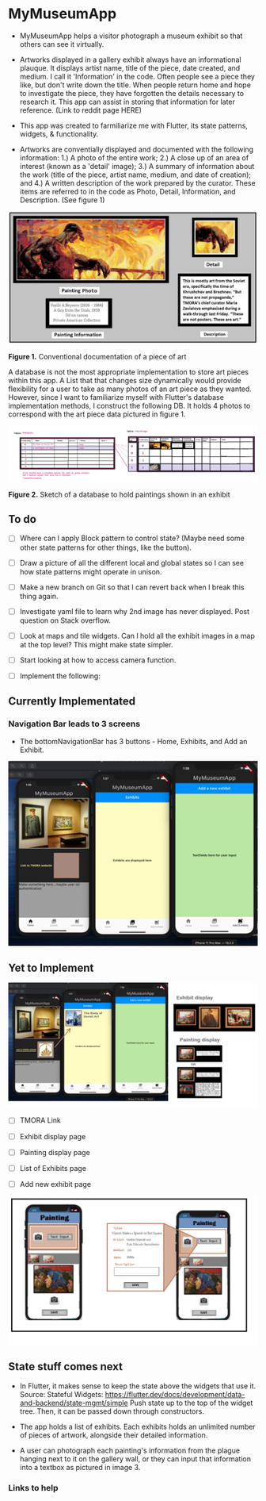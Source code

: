 # MyMuseumApp
* MyMuseumApp helps a visitor photograph a museum exhibit so that others can see it virtually. 

* Artworks displayed in a gallery exhibit always have an informational plauque. It displays artist name, title of the piece, date created, and medium. I call it 'Information' in the code.
Often people see a piece they like, but don't write down the title. When people return home and hope to investigate the piece, they have forgotten the details necessary to research it.
This app can assist in storing that information for later reference. (Link to reddit page HERE)

* This app was created to farmiliarize me with Flutter, its state patterns, widgets, & functionality.

* Artworks are conventially displayed and documented with the following information: 1.) A photo of the entire work; 2.) A close up of an area of interest (known as a 'detail' image); 3.) A summary of information about the work (title of the piece, artist name, medium, and date of creation); and 4.) A written description of the work prepared by the curator. These items are referred to in the code as Photo, Detail, Information, and Description. (See figure 1)

![AGuyFromTheUrals](https://raw.githubusercontent.com/heathermortensen/MyVirtualMuseumApp/master/images/AManFromTheUrals.png)

**Figure 1.** Conventional documentation of a piece of art

A database is not the most appropriate implementation to store art pieces within this app. A List that that changes size dynamically would provide flexibility for a user to take as many photos of an art piece as they wanted. However, since I want to familiarize myself with Flutter's database implementation methods, I construct the following DB. It holds 4 photos to correspond with the art piece data pictured in figure 1.

![MyVirtualExhibitAppFirstScreenSketch](https://raw.githubusercontent.com/heathermortensen/MyVirtualMuseumApp/master/images/databaseImage2.png) 

**Figure 2.** Sketch of a database to hold paintings shown in an exhibit

To do
------------------------
- [ ] Where can I apply Block pattern to control state? (Maybe need some other state patterns for other things, like the button). 
- [ ] Draw a picture of all the different local and global states so I can see how state patterns might operate in unison.
- [ ] Make a new branch on Git so that I can revert back when I break this thing again.
- [ ] Investigate yaml file to learn why 2nd image has never displayed. Post question on Stack overflow.
- [ ] Look at maps and tile widgets. Can I hold all the exhibit images in a map at the top level? This might make state simpler.
- [ ] Start looking at how to access camera function.

- [ ] Implement the following:

## Currently Implementated

### Navigation Bar leads to 3 screens

* The bottomNavigationBar has 3 buttons - Home, Exhibits, and Add an Exhibit.

![Screenshot](https://raw.githubusercontent.com/heathermortensen/MyVirtualMuseumApp/master/images/NavBarScreenshot.png)

## Yet to Implement

![Screenshot](https://raw.githubusercontent.com/heathermortensen/MyVirtualMuseumApp/master/images/NavBarScreenshot2.png)

- [ ] TMORA Link
- [ ] Exhibit display page
- [ ] Painting display page

- [ ] List of Exhibits page
- [ ] Add new exhibit page


![Screenshot](https://raw.githubusercontent.com/heathermortensen/MyVirtualMuseumApp/master/images/artshowapp7.png)


State stuff comes next
------------------------

* In Flutter, it makes sense to keep the state above the widgets that use it. Source: Stateful Widgets: https://flutter.dev/docs/development/data-and-backend/state-mgmt/simple
Push state up to the top of the widget tree. Then, it can be passed down through constructors.

* The app holds a list of exhibits. Each exhibits holds an unlimited number of pieces of artwork, alongside their detailed information.

* A user can photograph each painting's information from the plague hanging next to it on the gallery wall, or they can input that information into a textbox as pictured in image 3.

### Links to help
